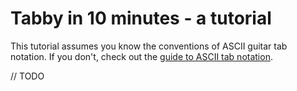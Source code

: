 # Tabby in 10 minutes - a tutorial

This tutorial assumes you know the conventions of ASCII guitar tab notation. If you don't, check out
the [guide to ASCII tab notation](../user/02-ascii-notation.md).

// TODO
